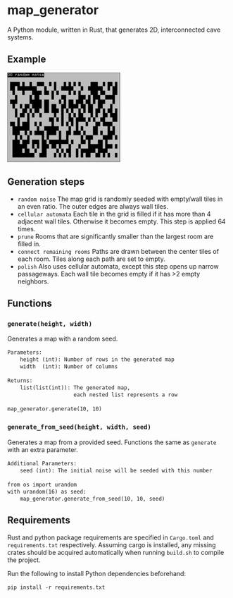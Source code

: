 # map_generator

A Python module, written in Rust, that generates 2D, interconnected cave systems.

## Example

<img src="./examples/example.gif" width="256">

## Generation steps

- `random noise` The map grid is randomly seeded with empty/wall tiles in an even ratio. The outer edges are always wall tiles.
- `cellular automata` Each tile in the grid is filled if it has more than 4 adjacent wall tiles. Otherwise it becomes empty. This step is applied 64 times.
- `prune` Rooms that are significantly smaller than the largest room are filled in.
- `connect remaining rooms` Paths are drawn between the center tiles of each room. Tiles along each path are set to empty.
- `polish` Also uses cellular automata, except this step opens up narrow passageways. Each wall tile becomes empty if it has >2 empty neighbors.

## Functions

### `generate(height, width)`

Generates a map with a random seed.

```
Parameters:
    height (int): Number of rows in the generated map
    width  (int): Number of columns
     
Returns:
    list(list(int)): The generated map, 
                     each nested list represents a row
    
map_generator.generate(10, 10)
```

### `generate_from_seed(height, width, seed)`

Generates a map from a provided seed. Functions the same as `generate` with an extra parameter.

```
Additional Parameters:
    seed (int): The initial noise will be seeded with this number
    
from os import urandom
with urandom(16) as seed:
    map_generator.generate_from_seed(10, 10, seed)
```

## Requirements

Rust and python package requirements are specified in `Cargo.toml` and `requirements.txt` respectively. Assuming cargo is installed, any missing crates should be acquired automatically when running `build.sh` to compile the project.

Run the following to install Python dependencies beforehand:

```
pip install -r requirements.txt
```